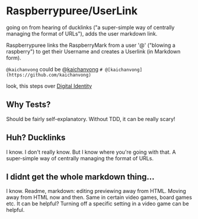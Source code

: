# Raspberrypuree/UserLink
going on from hearing of ducklinks ("a super-simple way of centrally managing the format of URLs"), adds the user markdown link.

Raspberrypuree links the RaspberryMark from a user '@' ("blowing a raspberry") to get their Username and creates a Userlink (in Markdown form).

`@kaichanvong` could be @[kaichanvong](https://github.com/kaichanvong) `# @[kaichanvong](https://github.com/kaichanvong)` 

look, this steps over [Digital Identity](http://www.kaivong.com/#digital-identity)

## Why Tests? 
Should be fairly self-explanatory. Without TDD, it can be really scary!

## Huh? Ducklinks
I know. I don't really know. But I know where you're going with that. A super-simple way of centrally managing the format of URLs.

## I didnt get the whole markdown thing...
I know. Readme, markdown: editing previewing away from HTML. Moving away from HTML now and then. Same in certain video games, board games etc. It can be helpful? Turning off a specific setting in a video game can be helpful.
